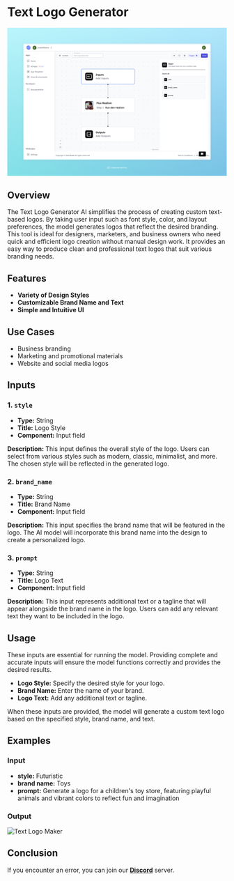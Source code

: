 # Text Logo Generator


<img src="images/text-logo-maker-full.jpeg" alt="Text Logo Generator"/>


## Overview
The Text Logo Generator AI simplifies the process of creating custom text-based logos. By taking user input such as font style, color, and layout preferences, the model generates logos that reflect the desired branding. This tool is ideal for designers, marketers, and business owners who need quick and efficient logo creation without manual design work. It provides an easy way to produce clean and professional text logos that suit various branding needs.

## Features
- **Variety of Design Styles**
- **Customizable Brand Name and Text**
- **Simple and Intuitive UI**

## Use Cases
- Business branding
- Marketing and promotional materials
- Website and social media logos


## Inputs

### 1. `style`
- **Type:** String
- **Title:** Logo Style
- **Component:** Input field

**Description:** This input defines the overall style of the logo. Users can select from various styles such as modern, classic, minimalist, and more. The chosen style will be reflected in the generated logo.

### 2. `brand_name`
- **Type:** String
- **Title:** Brand Name
- **Component:** Input field

**Description:** This input specifies the brand name that will be featured in the logo. The AI model will incorporate this brand name into the design to create a personalized logo.

### 3. `prompt`
- **Type:** String
- **Title:** Logo Text
- **Component:** Input field

**Description:** This input represents additional text or a tagline that will appear alongside the brand name in the logo. Users can add any relevant text they want to be included in the logo.

## Usage

These inputs are essential for running the model. Providing complete and accurate inputs will ensure the model functions correctly and provides the desired results.

- **Logo Style:** Specify the desired style for your logo.
- **Brand Name:** Enter the name of your brand.
- **Logo Text:** Add any additional text or tagline.

When these inputs are provided, the model will generate a custom text logo based on the specified style, brand name, and text.

## Examples

### Input
- **style:** Futuristic
- **brand name:** Toys
- **prompt:** Generate a logo for a children's toy store, featuring playful animals and vibrant colors to reflect fun and imagination

### Output
<img src="https://storage.googleapis.com/magicpoint/thumbs/text-logo-flow-thumb.webp" alt="Text Logo Maker" width="300">

## Conclusion

If you encounter an error, you can join our <b><a href="https://discord.com/invite/yzZD4ZxBPt" target="_blank">Discord</a></b> server.